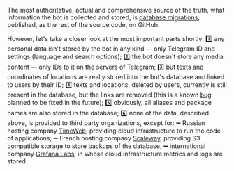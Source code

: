 The most authoritative, actual and comprehensive source of the truth, what information the bot is collected and stored, is [database migrations](https://github.com/kozalosev/SadFavBot/tree/main/db/migrations), published, as the rest of the source code, on GitHub.

However, let's take a closer look at the most important parts shortly:
1️⃣ any personal data isn't stored by the bot in any kind — only Telegram ID and settings (language and search options);
2️⃣ the bot doesn't store any media content — only IDs to it on the servers of Telegram;
3️⃣ but texts and coordinates of locations are really stored into the bot's database and linked to users by their ID;
4️⃣ texts and locations, deleted by users, currently is still present in the database, but the links are removed (this is a known [bug](https://github.com/kozalosev/SadFavBot/issues/64) planned to be fixed in the future);
5️⃣ obviously, all aliases and package names are also stored in the database;
6️⃣ none of the data, described above, is provided to third party organizations, except for:
   ➖ Russian hosting company [TimeWeb](https://timeweb.cloud), providing cloud infrastructure to run the code of applications;
   ➖ French hosting company [Scaleway](https://www.scaleway.com/en/), providing S3 compatible storage to store backups of the database;
   ➖ international company [Grafana Labs](https://grafana.com), in whose cloud infrastructure metrics and logs are stored.